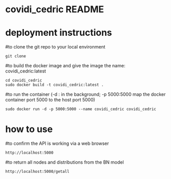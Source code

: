 ﻿# covidi_cedric README  
# deployment instructions  
#to clone the git repo to your local environment  
```
git clone  
```
#to build the docker image and give the image the name: covidi_cedric:latest 
```
cd covidi_cedric  
sudo docker build -t covidi_cedric:latest .  
``` 
#to run the container (-d : in the background; -p 5000:5000 map the docker container port 5000 to the host port 5000)  
```
sudo docker run -d -p 5000:5000 --name covidi_cedric covidi_cedric   
```  
# how to use  
#to confirm the API is working via a web browser  
```
http://localhost:5000  
```
#to return all nodes and distributions from the BN model  
```
http://localhost:5000/getall  
```
